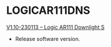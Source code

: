 # LOGICAR111DNS
 
[V1.10-230113 – Logic AR111 Downlight S](https://github.com/CHAUVET-ILUMINARC/LOGICAR111DNS/blob/403d530ad29702fd9bc199a3013a6c4724cb89a5/firmware/V1_10_230113_Logic%20AR111DNS.zip)
- Release software version.
